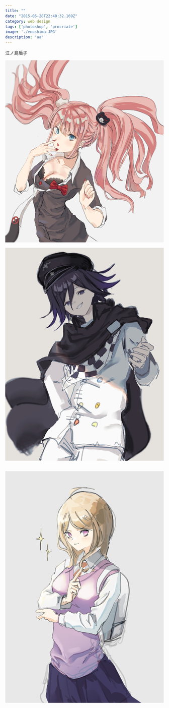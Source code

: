 ```yaml
---
title: ""
date: "2015-05-28T22:40:32.169Z"
category: web design
tags: ['photoshop', 'procriate']
image: './enoshima.JPG'
description: "aa"
---
```


江ノ島盾子

![enoshima](./enoshima.JPG)

![ouma](./ouma.JPG)

![akamatus](./akamatus.JPG)
--------------------------


